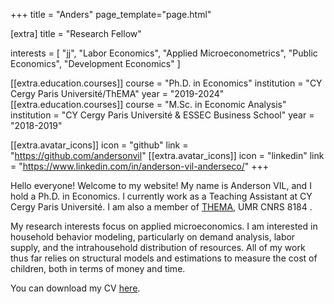 +++
title = "Anders"
page_template="page.html"

[extra]
title = "Research Fellow"

interests = [
  "jj",
  "Labor Economics",
  "Applied Microeconometrics",
  "Public Economics",
  "Development Economics"
]

[[extra.education.courses]]
  course = "Ph.D. in Economics"
  institution = "CY Cergy Paris Université/ThEMA"
  year = "2019-2024"
[[extra.education.courses]]
  course = "M.Sc. in Economic Analysis"
  institution = "CY Cergy Paris Université & ESSEC Business School"
  year = "2018-2019"


[[extra.avatar_icons]]
  icon = "github"
  link = "https://github.com/andersonvil"
[[extra.avatar_icons]]
  icon = "linkedin"
  link = "https://www.linkedin.com/in/anderson-vil-anderseco/"
+++

Hello everyone! Welcome to my website!
My name is Anderson VIL, and I hold a Ph.D. in Economics. I currently work as a Teaching Assistant at CY Cergy Paris Université. I am also a member of [THEMA](https://thema.u-cergy.fr/), UMR CNRS 8184 . 

My research interests focus on applied microeconomics. I am interested in household behavior modeling, particularly on demand analysis, labor supply, and the intrahousehold distribution of resources. All of my work thus far relies on structural models and estimations to measure the cost of children, both in terms of money and time.


You can download my CV [here](https://drive.google.com/file/d/1ws0BV3YvjxTboDyxzxazWmWofo1WF9Z7/view?usp=sharing).

